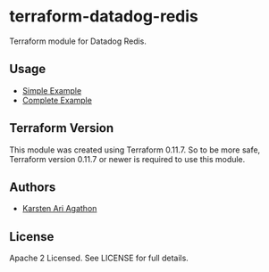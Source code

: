 terraform-datadog-redis
=================

Terraform module for Datadog Redis.



Usage
-----
* [Simple Example](https://github.com/traveloka/terraform-datadog-redis/tree/master/examples/simple)
* [Complete Example](https://github.com/traveloka/terraform-datadog-redis/tree/master/examples/complete)

Terraform Version
-----------------

This module was created using Terraform 0.11.7. 
So to be more safe, Terraform version 0.11.7 or newer is required to use this module.

Authors
-------

* [Karsten Ari Agathon](https://github.com/karstenaa)

License
-------

Apache 2 Licensed. See LICENSE for full details.
